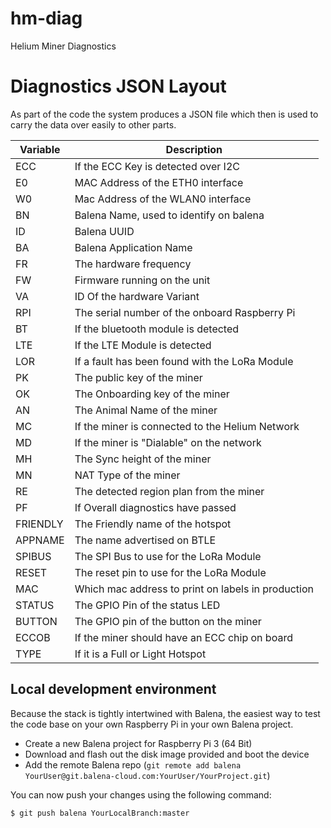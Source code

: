 # hm-diag
Helium Miner Diagnostics

# Diagnostics JSON Layout

As part of the code the system produces a JSON file which then is used to carry the data over easily to other parts.

| Variable | Description |
| --- | --- |
| ECC | If the ECC Key is detected over I2C |
| E0 | MAC Address of the ETH0 interface |
| W0 | Mac Address of the WLAN0 interface |
| BN | Balena Name, used to identify on balena |
| ID | Balena UUID |
| BA | Balena Application Name |
| FR | The hardware frequency |
| FW | Firmware running on the unit |
| VA | ID Of the hardware Variant |
| RPI | The serial number of the onboard Raspberry Pi |
| BT | If the bluetooth module is detected |
| LTE | If the LTE Module is detected |
| LOR | If a fault has been found with the LoRa Module |
| PK | The public key of the miner |
| OK | The Onboarding key of the miner |
| AN | The Animal Name of the miner |
| MC | If the miner is connected to the Helium Network |
| MD | If the miner is "Dialable" on the network |
| MH | The Sync height of the miner |
| MN | NAT Type of the miner |
| RE | The detected region plan from the miner |
| PF | If Overall diagnostics have passed |
| FRIENDLY | The Friendly name of the hotspot |
| APPNAME | The name advertised on BTLE |
| SPIBUS | The SPI Bus to use for the LoRa Module |
| RESET | The reset pin to use for the LoRa Module |
| MAC | Which mac address to print on labels in production |
| STATUS | The GPIO Pin of the status LED |
| BUTTON | The GPIO pin of the button on the miner |
| ECCOB | If the miner should have an ECC chip on board |
| TYPE | If it is a Full or Light Hotspot |



## Local development environment

Because the stack is tightly intertwined with Balena, the easiest way to test the code base on your own Raspberry Pi in your own Balena project.

* Create a new Balena project for Raspberry Pi 3 (64 Bit)
* Download and flash out the disk image provided and boot the device
* Add the remote Balena repo (`git remote add balena YourUser@git.balena-cloud.com:YourUser/YourProject.git`)

You can now push your changes using the following command:

```
$ git push balena YourLocalBranch:master
```
